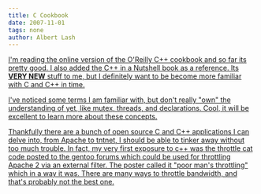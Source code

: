 ```yaml
---
title: C Cookbook
date: 2007-11-01
tags: none
author: Albert Lash
---
```

<a href="http://www.docunext.com/blog/2007/11/01/c-cookbook/">

I'm reading the online version of the O'Reilly C++ cookbook and so far its pretty good. I also added the C++ in a Nutshell book as a reference. Its <strong>VERY NEW</strong> stuff to me, but I definitely want to be become more familiar with C and C++ in time.

I've noticed some terms I am familiar with, but don't really "own" the understanding of yet, like mutex, threads, and declarations. Cool, it will be excellent to learn more about these concepts.

Thankfully there are a bunch of open source C and C++ applications I can delve into, from Apache to tntnet, I should be able to tinker away without too much trouble. In fact, my very first exposure to c++ was the throttle cat code posted to the gentoo forums which could be used for throttling Apache 2 via an external filter. The poster called it "poor man's throttling" which in a way it was. There are many ways to throttle bandwidth, and that's probably not the best one.

